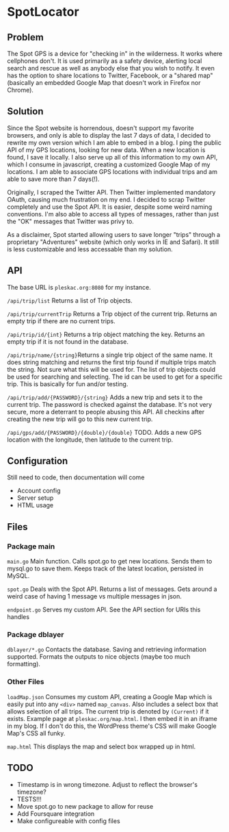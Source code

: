 # SpotLocator #

## Problem ##
The Spot GPS is a device for "checking in" in the wilderness. It works where cellphones don't. It is used primarily as a safety device, alerting local search and rescue as well as anybody else that you wish to notify. It even has the option to share locations to Twitter, Facebook, or a "shared map" (basically an embedded Google Map that doesn't work in Firefox nor Chrome).

## Solution ##
Since the Spot website is horrendous, doesn't support my favorite browsers, and only is able to display the last 7 days of data, I decided to rewrite my own version which I am able to embed in a blog. I ping the public API of my GPS locations, looking for new data. When a new location is found, I save it locally. I also serve up all of this information to my own API, which I consume in javascript, creating a customized Google Map of my locations. I am able to associate GPS locations with individual trips and am able to save more than 7 days(!).

Originally, I scraped the Twitter API. Then Twitter implemented mandatory OAuth, causing much frustration on my end. I decided to scrap Twitter completely and use the Spot API. It is easier, despite some weird naming conventions. I'm also able to access all types of messages, rather than just the "OK" messages that Twitter was privy to.

As a disclaimer, Spot started allowing users to save longer "trips" through a proprietary "Adventures" website (which only works in IE and Safari). It still is less customizable and less accessable than my solution.

## API ##
The base URL is ```pleskac.org:8080``` for my instance.

``` /api/trip/list ``` Returns a list of Trip objects.

``` /api/trip/currentTrip ``` Returns a Trip object of the current trip. Returns an empty trip if there are no current trips.

``` /api/trip/id/{int} ``` Returns a trip object matching the key. Returns an empty trip if it is not found in the database.

``` /api/trip/name/{string} ```Returns a single trip object of the same name. It does string matching and returns the first trip found if multiple trips match the string. Not sure what this will be used for. The list of trip objects could be used for searching and selecting. The id can be used to get for a specific trip. This is basically for fun and/or testing.

``` /api/trip/add/{PASSWORD}/{string} ``` Adds a new trip and sets it to the current trip. The password is checked against the database. It's not very secure, more a deterrant to people abusing this API. All checkins after creating the new trip will go to this new current trip.

``` /api/gps/add/{PASSWORD}/{double}/{double} ``` TODO. Adds a new GPS location with the longitude, then latitude to the current trip.

## Configuration ##
Still need to code, then documentation will come
* Account config
* Server setup
* HTML usage

## Files ##

### Package main ###

``` main.go ```
Main function. Calls spot.go to get new locations. Sends them to mysql.go to save them. Keeps track of the latest location, persisted in MySQL.

``` spot.go ```
Deals with the Spot API. Returns a list of messages. Gets around a weird case of having 1 message vs multiple messages in json.

``` endpoint.go ```
Serves my custom API. See the API section for URIs this handles

### Package dblayer ###

``` dblayer/*.go ```
Contacts the database. Saving and retrieving information supported. Formats the outputs to nice objects (maybe too much formatting).

### Other Files ###
``` loadMap.json ```
Consumes my custom API, creating a Google Map which is easily put into any ```<div>``` named ```map_canvas```. Also includes a select box that allows selection of all trips. The current trip is denoted by ```(Current)``` if it exists. Example page at ```pleskac.org/map.html```. I then embed it in an iframe in my blog. If I don't do this, the WordPress theme's CSS will make Google Map's CSS all funky.

``` map.html ```
This displays the map and select box wrapped up in html.

## TODO ##
* Timestamp is in wrong timezone. Adjust to reflect the browser's timezone?
* TESTS!!!
* Move spot.go to new package to allow for reuse
* Add Foursquare integration
* Make configureable with config files